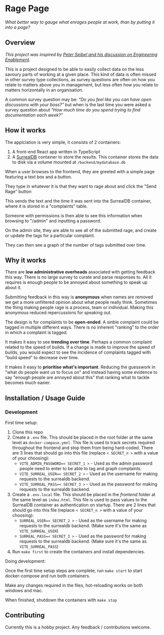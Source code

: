 # Rage Page

_What better way to gauge what enrages people at work, than by putting it into a page?_

## Overview

_This project was inspired by [Peter Seibel and his discussion on Engineering Enablement](https://open.spotify.com/episode/3w37eVMog8fGcJFzKtI8eM?si=7298fd90e1e7408d)._

This is a project designed to be able to easily collect data on the less savoury parts of working at a given place. This kind of data is often missed in other survey type collections, as survey questions are often on how you relate to matters above you in management, but less often how you relate to matters horizontally in an organisation.

A common survey question may be: _"Do you feel like you can have open discussions with your boss?"_ but when is the last time you were asked a survey question about _"How much time do you spend trying to find documentation each week?"_

## How it works

The applciation is very simple, it consists of 2 containers:

1. A front-end React app written in TypeScript
1. A [SurrealDB](https://surrealdb.com) container to store the results. This container stores the data to disk via a volume mounted at `/backend/mydatabase.db`

When a user browses to the frontend, they are greeted with a simple page featuring a text box and a button.

They type in whatever it is that they want to rage about and click the "Send Rage" button

This sends the text and the time it was sent into the SurrealDB container, where it is stored in a "complaints" table.

Someone with permissions is then able to see this information when browsing to "/admin" and inputting a password.

On the admin site, they are able to see all of the submitted rage, and create or update the tags for a particular complaint.

They can then see a graph of the number of tags submitted over time.

## Why it works

There are **low administrative overheads** associated with getting feedback this way. There is no large survey to curate and parse responses to. All it requires is enough people to be annoyed about something to speak up about it.

Submitting feedback in this way is **anonymous** when names are removed we get a more unfiltered opinion about what people really think. Sometimes the thing making people rage is a process, team or individual. Making this anonymous reduced repercussions for speaking out.

The design is for complaints to be **open-ended**. A sinble complaint could be tagged in multiple different ways. There is no inherent "ranking" to the order in which a complaint is tagged.

It makes it easy to see **trending over time**. Perhaps a common complaint related to the speed of builds. If a change is made to improve the speed of builds, you would expect to see the incidence of complaints tagged with "build speed" to decrease over time.

It makes it easy to **prioritise what's important**. Reducing the guesswork in "what do people want us to focus on" and instead having some evidence to say "enough people are annoyed about this" that ranking what to tackle becomes much easier.

## Installation / Usage Guide

### Development

First time setup:

1. Clone this repo
1. Create a `.env` file. This should be placed in the root folder at the same level as `docker-compose.ymnl`. This file is used to track secrets required throughout the frontend and stop them from being hard-coded. There are 3 lines that should go into this file (replace `< SECRET_n >` with a value of your choosing):
    - `VITE_ADMIN_PASSWORD=< SECRET_1 >` - Used as the admin password people need to enter to be able to tag and graph complaints.
    - `VITE_SURREAL_USER=< SECRET_2 >` - Used as the username for making requests to the surrealdb backend.
    - `VITE_SURREAL_PASS=< SECRET_3 >` - Used as the password for making requests to the surrealdb backend.
1. Create a `.env.local` file. This should be placed in the _frontend_ folder at the same level as `index.html`. This file is used to pass values to the SurrealDB container as authentication on startup. There are 2 lines that should go into this file (replace `< SECRET_n >` with a value of your choosing):
    - `SURREAL_USER=< SECRET_2 >` - Used as the username for making requests to the surrealdb backend. (Make sure it's the same as `VITE_SURREAL_USER`)
    - `SURREAL_PASS=< SECRET_3 >` - Used as the password for making requests to the surrealdb backend. (Make sure it's the same as `VITE_SURREAL_PASS`)
1. Run `make first` to create the containers and install dependencies.

Doing development:

Once the first time setup steps are complete, run `make start` to start docker-compose and run both containers.

Make any changes required in the files, hot-reloading works on both windows and mac.

When finished, shutdown the containers with `make stop`

## Contributing

Currently this is a hobby project. Any feedback / contributions welcome.
